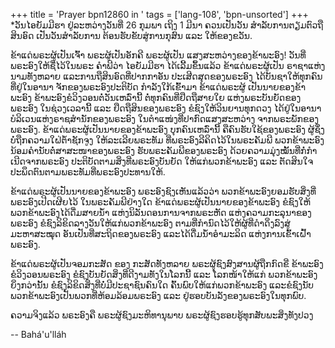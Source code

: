 +++
title = 'Prayer bpn12860 in '
tags = ['lang-108', 'bpn-unsorted']
+++
*ວັນໄອຍັມມີຮາ ຢູ່ລະຫວ່າງວັນທີ່ 26 ກຸມພາ ເຖິງ 1 ມີນາ ຄວນເປັນວັນ ສໍາລັບການຕຽມຕົວຖືສິນອົດ ເປັນວັນສໍາລັບການ ຕ້ອນຮັບຂັບສູ່ການກຸສົນ ແລະ ໃຫ້ຂອງຂວັນ.


ຂ້າແດ່ພຣະຜູ້ເປັນເຈົ້າ ພຣະຜູ້ເປັນອັກຄີ ພຣະຜູ້ເປັນ ແສງສະຫວ່າງຂອງຂ້າພະອົງ! ວັນທີ່ພຣະອົງໃຫ້ຊື່ໄວ້ໃນພຣະ ຄໍາພີວ່າ  ໄອຍັມມີຮາ  ໄດ້ເລີ້ມຂຶ້ນແລ້ວ   ຂ້າແດ່ພຣະຜູ້ເປັນ
ຣາຊາແຫ່ງນາມທັງຫລາຍ ແລະການຖືສິນອົດທີ່ປາກກາອັນ ປະເສີດສຸດຂອງພຣະອົງ ໄດ້ບັນຊາໃຫ້ທຸກຄົນ ທີ່ຢູ່ໃນອານາ ຈັກຂອງພຣະອົງປະຕິບັດ ກໍາລັງໃກ້ເຂົ້າມາ  ຂ້າແດ່ພຣະຜູ້ ເປັນນາຍຂອງຂ້າພະອົງ ຂ້າພະອົງຂໍວິງວອນຕໍ່ວັນເຫລົ່ານີ້ ຕໍ່ທຸກຄົນທີ່ຢຶດຖືສາຍໃຍ  ແຫ່ງພຣະບັນຍັດຂອງພຣະອົງ ໃນຊ່ວງເວລານີ້ ແລະ ຢຶດຖືສິນຂອງພຣະອົງ  ຂໍຊົງໃຫ້ວິນຍານທຸກດວງ   ໄດ້ຢູ່ໃນອານາບໍລິເວນແຫ່ງຣາຊສໍານັກຂອງພຣະອົງ   ໃນຕໍາແໜ່ງທີ່ປາກົດແສງສະຫວ່າງ  ຈາກພຣະພັກຂອງພຣະອົງ.  ຂ້າແດ່ພຣະຜູ້ເປັນນາຍຂອງຂ້າພະອົງ  ບຸກຄົນເຫລົ່ານີ້  ຄືຄົນຮັບໃຊ້ຂອງພຣະອົງ  ຜູ້ຊຶ່ງບໍ່ຖືກຄວາມໃຝ່ຕໍ້າຊັກຈູງ ໃຫ້ລະເລີຍພຣະທັມ  ທີ່ພຣະອົງລີຄິດໄວ້ໃນພຣະຄັມພີ ພວກຂ້າພະອົງນ້ອມຄໍານັບຕໍ່ສາສະໜາຂອງພຣະອົງ  ຮັບພຣະຄັມພີຂອງພຣະອົງ   ດ້ວຍຄວາມມຸ່ງໝັ້ນທີ່ກໍ່ກໍາເນີດຈາກພຣະອົງ  ປະຕິບັດຕາມສິ່ງທີ່ພຣະອົງບັນຍັດ  ໃຫ້ແກ່ພວກຂ້າພະອົງ ແລະ ຕັດສິນໃຈປະພຶດຕົນຕາມພຣະທັມທີ່ພຣະອົງປະທານໃຫ້.

ຂ້າແດ່ພຣະຜູ້ເປັນນາຍຂອງຂ້າພະອົງ  ພຣະອົງຊົງເຫັນແລ້ວວ່າ ພວກຂ້າພະອົງຍອມຮັບສິ່ງທີ່ພຣະອົງເປີດເຜີຍໄວ້ ໃນພຣະຄັມພີຢ່າງໃດ ຂ້າແດ່ພຣະຜູ້ເປັນນາຍຂອງຂ້າພະອົງ ຂໍຊົງໃຫ້ພວກຂ້າພະອົງໄດ້ດື່ມສາຍນໍ້າ  ແຫ່ງນິລັນດອນການຈາກພຣະຫັດ  ແຫ່ງຄວາມກະລຸນາຂອງພຣະອົງ  ຂໍຊົງລິຂິດລາງວັນໃຫ້ແກ່ພວກຂ້າພະອົງ  ຕາມທີ່ກໍານົດໄວ້ໃຫ້ຜູ້ທີ່ດໍາດິ່ງລົງສູ່ມະຫາສະໝຸດ  ອັນເປັນທີ່ສະຖິດຂອງພຣະອົງ ແລະໄດ້ດື່ມນໍ້າອໍາມະລິດ  ແຫ່ງການເຂົ້າເຝົ້າພຣະອົງ.

ຂ້າແດ່ພຣະຜູ້ເປັນຈອມກະສັດ ຂອງ ກະສັດທັງຫລາຍ ພຣະຜູ້ຊົງສົງສານຜູ້ຖືກກົດຂີ່ ຂ້າພະອົງຂໍວິງວອນພຣະອົງ ຂໍຊົງບັນຍັດສິ່ງທີ່ດີງາມທັງໃນໂລກນີ້ ແລະ ໂລກໜ້າໃຫ້ແກ່ ພວກຂ້າພະອົງ  ຍິ່ງກວ່ານັ້ນ  ຂໍຊົງລິຂິດສິ່ງທີ່ບໍ່ມີປະຊາຊົນຄົນໃດ  ຄົ້ນພົບໃຫ້ແກ່ພວກຂ້າພະອົງ ແລະຂໍຊົງນັບພວກຂ້າພະອົງເປັນພວກທີ່ຫ້ອມລ້ອມພຣະອົງ  ແລະ  ຢູ່ຮອບບັນລັງຂອງພຣະອົງໃນທຸກພົບ.

ຄວາມຈິງແລ້ວ ພຣະອົງຄື ພຣະຜູ້ຊົງມະຫິທານຸພາບ ພຣະຜູ້ຊົງຮອບຮູ້ທຸກສັບພະສິ່ງທັງປວງ

-- Bahá'u'lláh

